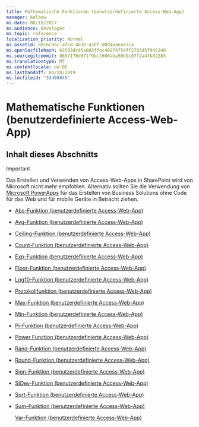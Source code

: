 ```yaml
---
title: Mathematische Funktionen (benutzerdefinierte Access-Web-App)
manager: kelbow
ms.date: 08/18/2017
ms.audience: Developer
ms.topic: reference
localization_priority: Normal
ms.assetid: 88c6cabc-afcd-4b3b-a3df-d0d4eaeae7ca
ms.openlocfilehash: 63593dc45a083ffec46879f54ff2783d5f945248
ms.sourcegitcommit: 8657170d071f9bcf680aba50b9c07f2a4fb82283
ms.translationtype: MT
ms.contentlocale: de-DE
ms.lasthandoff: 04/28/2019
ms.locfileid: "33408845"
---
```

# <a name="math-functions-access-custom-web-app"></a>Mathematische Funktionen (benutzerdefinierte Access-Web-App)

## <a name="in-this-section"></a>Inhalt dieses Abschnitts

> [!IMPORTANT]
> Das Erstellen und Verwenden von Access-Web-Apps in SharePoint wird von Microsoft nicht mehr empfohlen. Alternativ sollten Sie die Verwendung von [Microsoft PowerApps](https://powerapps.microsoft.com/en-us/) für das Erstellen von Business Solutions ohne Code für das Web und für mobile Geräte in Betracht ziehen. 
  
- [Abs-Funktion (benutzerdefinierte Access-Web-App)](abs-function-access-custom-web-app.md)
    
- [Avg-Funktion (benutzerdefinierte Access-Web-App)](avg-function-access-custom-web-app.md)
    
- [Ceiling-Funktion (benutzerdefinierte Access-Web-App)](ceiling-function-access-custom-web-app.md)
    
- [Count-Funktion (benutzerdefinierte Access-Web-App)](count-function-access-custom-web-app.md)
    
- [Exp-Funktion (benutzerdefinierte Access-Web-App)](exp-function-access-custom-web-app.md)
    
- [Floor-Funktion (benutzerdefinierte Access-Web-App)](floor-function-access-custom-web-app.md)
    
- [Log10-Funktion (benutzerdefinierte Access-Web-App)](log10-function-access-custom-web-app.md)
    
- [Protokollfunktion (benutzerdefinierte Access-Web-App)](log-function-access-custom-web-app.md)
    
- [Max-Funktion (benutzerdefinierte Access-Web-App)](max-function-access-custom-web-app.md)
    
- [Min-Funktion (benutzerdefinierte Access-Web-App)](min-function-access-custom-web-app.md)
    
- [Pi-Funktion (benutzerdefinierte Access-Web-App)](pi-function-access-custom-web-app.md)
    
- [Power Function (benutzerdefinierte Access-Web-App)](power-function-access-custom-web-app.md)
    
- [Rand-Funktion (benutzerdefinierte Access-Web-App)](rand-function-access-custom-web-app.md)
    
- [Round-Funktion (benutzerdefinierte Access-Web-App)](round-function-access-custom-web-app.md)
    
- [Sign-Funktion (benutzerdefinierte Access-Web-App)](sign-function-access-custom-web-app.md)
    
- [StDev-Funktion (benutzerdefinierte Access-Web-App)](stdev-function-access-custom-web-app.md)
    
- [Sqrt-Funktion (benutzerdefinierte Access-Web-App)](sqrt-function-access-custom-web-app.md)
    
- [Sum-Funktion (benutzerdefinierte Access-Web-App)](sum-function-access-custom-web-app.md)
    
    [Var-Funktion (benutzerdefinierte Access-Web-App)](var-function-access-custom-web-app.md)
    

